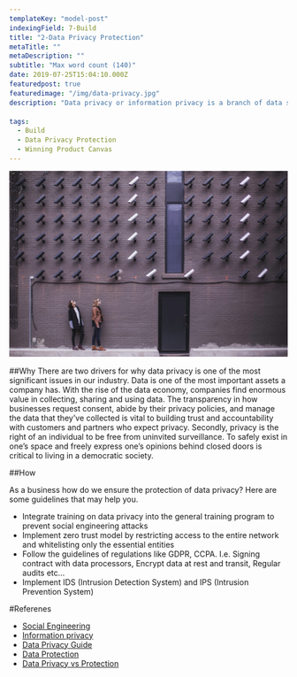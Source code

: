 ```yaml
---
templateKey: "model-post"
indexingField: 7-Build
title: "2-Data Privacy Protection"
metaTitle: ""
metaDescription: ""
subtitle: "Max word count (140)"
date: 2019-07-25T15:04:10.000Z
featuredpost: true
featuredimage: "/img/data-privacy.jpg"
description: "Data privacy or information privacy is a branch of data security concerned with the proper handling of data – consent, notice, and regulatory obligations. More specifically, practical data privacy concerns often revolve around whether or how data is shared with third parties, How data is legally collected or stored and Regulatory restrictions such as GDPR, HIPAA, GLBA, or CCPA."

tags:
  - Build
  - Data Privacy Protection
  - Winning Product Canvas
---
```


![Data Privacy Protection](/img/data-privacy.jpg)

##Why
There are two drivers for why data privacy is one of the most significant issues in our industry. Data is one of the most important assets a company has. With the rise of the data economy, companies find enormous value in collecting, sharing and using data. The transparency in how businesses request consent, abide by their privacy policies, and manage the data that they’ve collected is vital to building trust and accountability with customers and partners who expect privacy. Secondly, privacy is the right of an individual to be free from uninvited surveillance. To safely exist in one’s space and freely express one’s opinions behind closed doors is critical to living in a democratic society.

##How

As a business how do we ensure the protection of data privacy? Here are some guidelines that may help you.

- Integrate training on data privacy into the general training program to prevent social engineering attacks
- Implement zero trust model by restricting access to the entire network and whitelisting only the essential entities
- Follow the guidelines of regulations like GDPR, CCPA. I.e. Signing contract with data processors, Encrypt data at rest and transit, Regular audits etc...
- Implement IDS (Intrusion Detection System) and IPS (Intrusion Prevention System)

#Referenes

- [Social Engineering](<https://en.wikipedia.org/wiki/Social_engineering_(security)>)
- [Information privacy](https://en.wikipedia.org/wiki/Information_privacy)
- [Data Privacy Guide](https://www.varonis.com/blog/data-privacy/)
- [Data Protection](https://privacyinternational.org/learning-topics/data-protection)
- [Data Privacy vs Protection](https://blog.ipswitch.com/data-privacy-vs-data-protection)

